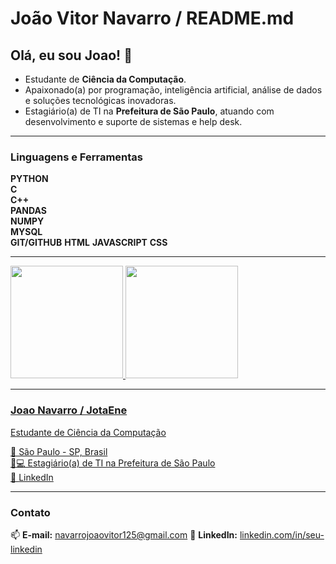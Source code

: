 # João Vitor Navarro / README.md

## Olá, eu sou Joao! 👋

- Estudante de **Ciência da Computação**.
- Apaixonado(a) por programação, inteligência artificial, análise de dados e soluções tecnológicas inovadoras.
- Estagiário(a) de TI na **Prefeitura de São Paulo**, atuando com desenvolvimento e suporte de sistemas e help desk.

---

### Linguagens e Ferramentas

**PYTHON**   
**C**  
**C++**    
**PANDAS**  
**NUMPY**  
**MYSQL**   
**GIT/GITHUB**
**HTML**
**JAVASCRIPT**
**CSS**

---

<div>
<a href="https://github.com/seu-usuário-aqui">
<img loading="lazy" height="180em" src="https://github-readme-stats.vercel.app/api/top-langs/?username=JotaEne0&layout=compact&langs_count=7&theme=dracula"/>
<img loading="lazy" height="180em" src="https://github-readme-stats.vercel.app/api?username=JotaEne0&show_icons=true&theme=dracula&include_all_commits=true&count_private=true"/>
</div>

---

### Joao Navarro / JotaEne

Estudante de Ciência da Computação 

📍 São Paulo - SP, Brasil  
👨💻 Estagiário(a) de TI na Prefeitura de São Paulo  
🔗 [LinkedIn](www.linkedin.com/in/joão-navarro)  

---

### Contato

📫 **E-mail:** navarrojoaovitor125@gmail.com 
💼 **LinkedIn:** [linkedin.com/in/seu-linkedin](www.linkedin.com/in/joão-navarro)  
